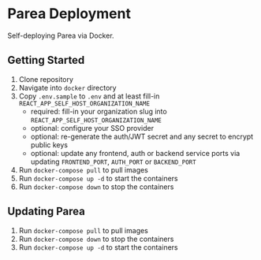 # Parea Deployment

Self-deploying Parea via Docker.

## Getting Started

1. Clone repository
2. Navigate into `docker` directory
3. Copy `.env.sample` to `.env` and at least fill-in `REACT_APP_SELF_HOST_ORGANIZATION_NAME`
   - required: fill-in your organization slug into `REACT_APP_SELF_HOST_ORGANIZATION_NAME`
   - optional: configure your SSO provider
   - optional: re-generate the auth/JWT secret and any secret to encrypt public keys
   - optional: update any frontend, auth or backend service ports via updating `FRONTEND_PORT`, `AUTH_PORT` or `BACKEND_PORT`
4. Run `docker-compose pull` to pull images
5. Run `docker-compose up -d` to start the containers 
6. Run `docker-compose down` to stop the containers

## Updating Parea

1. Run `docker-compose pull` to pull images
2. Run `docker-compose down` to stop the containers
3. Run `docker-compose up -d` to start the containers